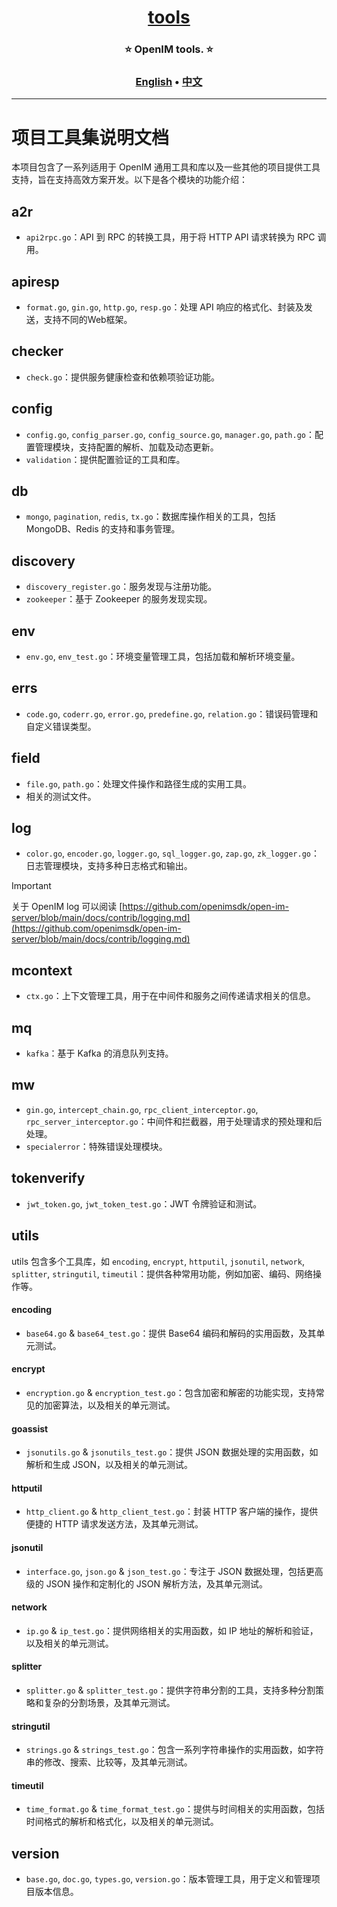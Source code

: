 <h1 align="center" style="border-bottom: none">
    <b>
        <a href="https://docs.openim.io">tools</a><br>
    </b>
</h1>
<h3 align="center" style="border-bottom: none">
      ⭐️  OpenIM tools.  ⭐️ <br>
<h3>



<p align="center">
    <a href="./README.md"><b>English</b></a> •
    <a href="./README_zh-CN.md"><b>中文</b></a>
</p>

</p>

----

# 项目工具集说明文档

本项目包含了一系列适用于 OpenIM 通用工具和库以及一些其他的项目提供工具支持，旨在支持高效方案开发。以下是各个模块的功能介绍：

## a2r

- `api2rpc.go`：API 到 RPC 的转换工具，用于将 HTTP API 请求转换为 RPC 调用。

## apiresp

- `format.go`, `gin.go`, `http.go`, `resp.go`：处理 API 响应的格式化、封装及发送，支持不同的Web框架。

## checker

- `check.go`：提供服务健康检查和依赖项验证功能。

## config

- `config.go`, `config_parser.go`, `config_source.go`, `manager.go`, `path.go`：配置管理模块，支持配置的解析、加载及动态更新。
- `validation`：提供配置验证的工具和库。

## db

- `mongo`, `pagination`, `redis`, `tx.go`：数据库操作相关的工具，包括 MongoDB、Redis 的支持和事务管理。

## discovery

- `discovery_register.go`：服务发现与注册功能。
- `zookeeper`：基于 Zookeeper 的服务发现实现。

## env

- `env.go`, `env_test.go`：环境变量管理工具，包括加载和解析环境变量。

## errs

- `code.go`, `coderr.go`, `error.go`, `predefine.go`, `relation.go`：错误码管理和自定义错误类型。

## field

- `file.go`, `path.go`：处理文件操作和路径生成的实用工具。
- 相关的测试文件。

## log

- `color.go`, `encoder.go`, `logger.go`, `sql_logger.go`, `zap.go`, `zk_logger.go`：日志管理模块，支持多种日志格式和输出。

> [!IMPORTANT]
> 关于 OpenIM log 可以阅读 [https://github.com/openimsdk/open-im-server/blob/main/docs/contrib/logging.md](https://github.com/openimsdk/open-im-server/blob/main/docs/contrib/logging.md)

## mcontext

- `ctx.go`：上下文管理工具，用于在中间件和服务之间传递请求相关的信息。

## mq

- `kafka`：基于 Kafka 的消息队列支持。

## mw

- `gin.go`, `intercept_chain.go`, `rpc_client_interceptor.go`, `rpc_server_interceptor.go`：中间件和拦截器，用于处理请求的预处理和后处理。
- `specialerror`：特殊错误处理模块。

## tokenverify

- `jwt_token.go`, `jwt_token_test.go`：JWT 令牌验证和测试。

## utils

utils 包含多个工具库，如 `encoding`, `encrypt`, `httputil`, `jsonutil`, `network`, `splitter`, `stringutil`, `timeutil`：提供各种常用功能，例如加密、编码、网络操作等。

#### encoding

- `base64.go` & `base64_test.go`：提供 Base64 编码和解码的实用函数，及其单元测试。

#### encrypt

- `encryption.go` & `encryption_test.go`：包含加密和解密的功能实现，支持常见的加密算法，以及相关的单元测试。

#### goassist

- `jsonutils.go` & `jsonutils_test.go`：提供 JSON 数据处理的实用函数，如解析和生成 JSON，以及相关的单元测试。

#### httputil

- `http_client.go` & `http_client_test.go`：封装 HTTP 客户端的操作，提供便捷的 HTTP 请求发送方法，及其单元测试。

#### jsonutil

- `interface.go`, `json.go` & `json_test.go`：专注于 JSON 数据处理，包括更高级的 JSON 操作和定制化的 JSON 解析方法，及其单元测试。

#### network

- `ip.go` & `ip_test.go`：提供网络相关的实用函数，如 IP 地址的解析和验证，以及相关的单元测试。

#### splitter

- `splitter.go` & `splitter_test.go`：提供字符串分割的工具，支持多种分割策略和复杂的分割场景，及其单元测试。

#### stringutil

- `strings.go` & `strings_test.go`：包含一系列字符串操作的实用函数，如字符串的修改、搜索、比较等，及其单元测试。

#### timeutil

- `time_format.go` & `time_format_test.go`：提供与时间相关的实用函数，包括时间格式的解析和格式化，以及相关的单元测试。

## version

- `base.go`, `doc.go`, `types.go`, `version.go`：版本管理工具，用于定义和管理项目版本信息。

